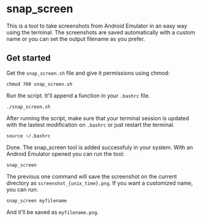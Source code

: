 # snap_screen
This is a tool to take screenshots from Android Emulator in an easy way using the terminal. The screenshots are saved automatically with a custom name or you can set the output filename as you prefer.

## Get started
Get the `snap_screen.sh` file and give it permissions using chmod:
```
chmod 700 snap_screen.sh
```
Run the script. It'll append a function in your `.bashrc` file. 
```
./snap_screen.sh
```
After running the script, make sure that your terminal session is updated with the lastest modification on `.bashrc` or just restart the terminal.
```
source ~/.bashrc
```
Done. The snap_screen tool is added successfuly in your system. With an Android Emulator opened you can run the tool:
```
snap_screen
```
The previous one command will save the screenshot on the current directory as `screenshot_{unix_time}.png`. If you want a customized name, you can run:
```
snap_screen myfilename
```
And it'll be saved as `myfilename.png`.
